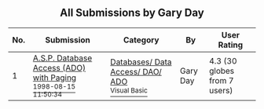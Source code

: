﻿<div align="center">

## All Submissions by Gary Day

</div>

No.  | Submission | Category | By   | User Rating
---- | ---------- | -------- | ---- | -----------
1 | [A\.S\.P\. Database Access \(ADO\) with Paging<br /><sup>1998-08-15 11:50:34</sup>](https://github.com/Planet-Source-Code/gary-day-a-s-p-database-access-ado-with-paging__1-3035) | [Databases/ Data Access/ DAO/ ADO<br /><sup>Visual Basic</sup>](../ByCategory/databases-data-access-dao-ado__1-6.md) | Gary Day | 4.3 (30 globes from 7 users)
